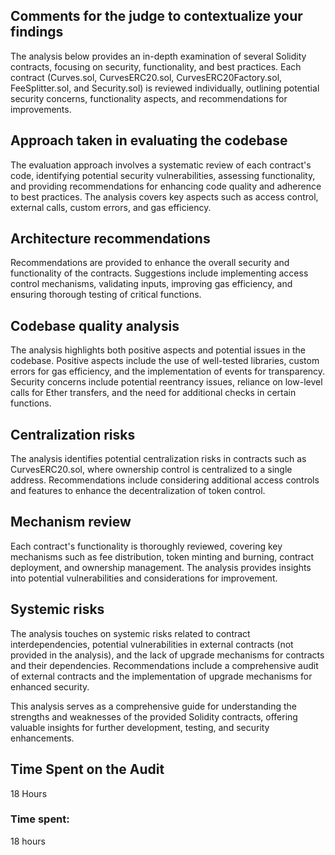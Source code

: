 ## Comments for the judge to contextualize your findings

The analysis below provides an in-depth examination of several Solidity contracts, focusing on security, functionality, and best practices. Each contract (Curves.sol, CurvesERC20.sol, CurvesERC20Factory.sol, FeeSplitter.sol, and Security.sol) is reviewed individually, outlining potential security concerns, functionality aspects, and recommendations for improvements.

## Approach taken in evaluating the codebase

The evaluation approach involves a systematic review of each contract's code, identifying potential security vulnerabilities, assessing functionality, and providing recommendations for enhancing code quality and adherence to best practices. The analysis covers key aspects such as access control, external calls, custom errors, and gas efficiency.

## Architecture recommendations

Recommendations are provided to enhance the overall security and functionality of the contracts. Suggestions include implementing access control mechanisms, validating inputs, improving gas efficiency, and ensuring thorough testing of critical functions.

## Codebase quality analysis

The analysis highlights both positive aspects and potential issues in the codebase. Positive aspects include the use of well-tested libraries, custom errors for gas efficiency, and the implementation of events for transparency. Security concerns include potential reentrancy issues, reliance on low-level calls for Ether transfers, and the need for additional checks in certain functions.

## Centralization risks

The analysis identifies potential centralization risks in contracts such as CurvesERC20.sol, where ownership control is centralized to a single address. Recommendations include considering additional access controls and features to enhance the decentralization of token control.

## Mechanism review

Each contract's functionality is thoroughly reviewed, covering key mechanisms such as fee distribution, token minting and burning, contract deployment, and ownership management. The analysis provides insights into potential vulnerabilities and considerations for improvement.

## Systemic risks

The analysis touches on systemic risks related to contract interdependencies, potential vulnerabilities in external contracts (not provided in the analysis), and the lack of upgrade mechanisms for contracts and their dependencies. Recommendations include a comprehensive audit of external contracts and the implementation of upgrade mechanisms for enhanced security.

This analysis serves as a comprehensive guide for understanding the strengths and weaknesses of the provided Solidity contracts, offering valuable insights for further development, testing, and security enhancements.

## Time Spent on the Audit

18 Hours

### Time spent:
18 hours